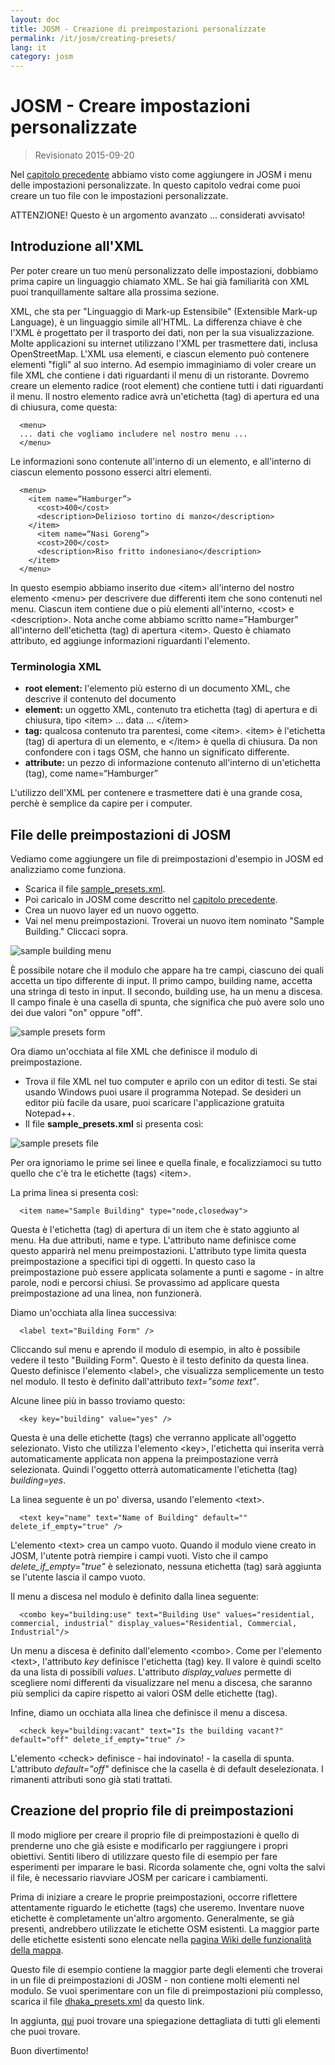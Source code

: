 ```yaml
---
layout: doc
title: JOSM - Creazione di preimpostazioni personalizzate
permalink: /it/josm/creating-presets/
lang: it
category: josm
---
```


JOSM - Creare impostazioni personalizzate
=======================

> Revisionato 2015-09-20  

Nel [capitolo precedente](/it/josm/josm-presets) abbiamo visto come aggiungere in JOSM i menu delle impostazioni personalizzate. In questo capitolo vedrai come puoi creare un tuo file con le impostazioni personalizzate.  

ATTENZIONE! Questo è un argomento avanzato ... considerati avvisato!  

Introduzione all'XML
-------------------

Per poter creare un tuo menù personalizzato delle impostazioni, dobbiamo prima capire un linguaggio chiamato XML. Se hai già familiarità con XML puoi tranquillamente saltare alla prossima sezione.  

XML, che sta per "Linguaggio di Mark-up Estensibile" (Extensible Mark-up Language), è un linguaggio simile all'HTML. La differenza chiave è che l'XML è progettato per il trasporto dei dati, non per la sua visualizzazione. Molte applicazioni su internet utilizzano l'XML per trasmettere dati, inclusa OpenStreetMap. L'XML usa elementi, e ciascun elemento può contenere elementi "figli" al suo interno. Ad esempio immaginiamo di voler creare un file XML che contiene i dati riguardanti il menu di un ristorante. Dovremo creare un elemento radice (root element) che contiene tutti i dati riguardanti il menu. Il nostro elemento radice avrà un'etichetta (tag) di apertura ed una di chiusura, come questa:

      <menu>
      ... dati che vogliamo includere nel nostro menu ...
      </menu>

Le informazioni sono contenute all'interno di un elemento, e all'interno di ciascun elemento possono esserci altri elementi.  

      <menu>
        <item name=“Hamburger”>
          <cost>400</cost>
          <description>Delizioso tortino di manzo</description>
        </item>
          <item name=“Nasi Goreng”>
          <cost>200</cost>
          <description>Riso fritto indonesiano</description>
        </item>
      </menu>

In questo esempio abbiamo inserito due &lt;item&gt; all'interno del nostro elemento &lt;menu&gt; per descrivere due differenti item che sono contenuti nel menu. Ciascun item contiene due o più elementi all'interno, &lt;cost&gt; e &lt;description&gt;. Nota anche come abbiamo scritto name=”Hamburger” all'interno dell'etichetta (tag) di apertura &lt;item&gt;. Questo è chiamato attributo, ed aggiunge informazioni riguardanti l'elemento.


### Terminologia XML

- **root element:** l'elemento più esterno di un documento XML, che descrive il contenuto del documento  
- **element:** un oggetto XML, contenuto tra etichetta (tag) di apertura e di chiusura, tipo &lt;item&gt; ... data ... &lt;/item&gt;  
- **tag:** qualcosa contenuto tra parentesi, come &lt;item&gt;. &lt;item&gt; è l'etichetta (tag) di apertura di un elemento, e &lt;/item&gt; è quella di chiusura. Da non confondere con i tags OSM, che hanno un significato differente.  
- **attribute:** un pezzo di informazione contenuto all'interno di un'etichetta (tag), come name=“Hamburger”  

L'utilizzo dell'XML per contenere e trasmettere dati è una grande cosa, perchè è semplice da capire per i computer.  


File delle preimpostazioni di JOSM
-------------------

Vediamo come aggiungere un file di preimpostazioni d'esempio in JOSM ed analizziamo come funziona.  

- Scarica il file [sample_presets.xml](/files/sample_presets.xml).  
- Poi caricalo in JOSM come descritto nel  [capitolo precedente](/it/josm/josm-presets).  
- Crea un nuovo layer ed un nuovo oggetto.  
- Vai nel menu preimpostazioni. Troverai un nuovo item nominato "Sample Building." Cliccaci sopra.  

![sample building menu][]

È possibile notare che il modulo che appare ha tre campi, ciascuno dei quali accetta un tipo differente di input. Il primo campo, building name, accetta una stringa di testo in input. Il secondo, building use, ha un menu a discesa. Il campo finale è una casella di spunta, che significa che può avere solo uno dei due valori "on" oppure "off".

![sample presets form][]

Ora diamo un'occhiata al file XML che definisce il modulo di preimpostazione.

- Trova il file XML nel tuo computer e aprilo con un editor di testi. Se stai usando Windows puoi usare il programma Notepad. Se desideri un editor più facile da usare, puoi scaricare l'applicazione gratuita Notepad++.  
- Il file **sample_presets.xml** si presenta così:  

![sample presets file][]

Per ora ignoriamo le prime sei linee e quella finale, e focalizziamoci su tutto quello che c'è tra le etichette (tags) &lt;item&gt;.

La prima linea si presenta così:

      <item name="Sample Building" type="node,closedway">

Questa è l'etichetta (tag) di apertura di un item che è stato aggiunto al menu. Ha due attributi, name e type. L'attributo name definisce come questo apparirà nel menu preimpostazioni. L'attributo type limita questa preimpostazione a specifici tipi di oggetti. In questo caso la preimpostazione può essere applicata solamente a punti e sagome - in altre parole, nodi e percorsi chiusi. Se provassimo ad applicare questa preimpostazione ad una linea, non funzionerà.  

Diamo un'occhiata alla linea successiva:  

      <label text="Building Form" />

Cliccando sul menu e aprendo il modulo di esempio, in alto è possibile vedere il testo "Building Form". Questo è il testo definito da questa linea. Questo definisce l'elemento &lt;label&gt;, che visualizza semplicemente un testo nel modulo. Il testo è definito dall'attributo *text="some text"*.  

Alcune linee più in basso troviamo questo:  

      <key key="building" value="yes" />

Questa è una delle etichette (tags) che verranno applicate all'oggetto selezionato. Visto che utilizza l'elemento &lt;key&gt;, l'etichetta qui inserita verrà automaticamente applicata non appena la preimpostazione verrà selezionata. Quindi l'oggetto otterrà automaticamente l'etichetta (tag) *building=yes*.  

La linea seguente è un po' diversa, usando l'elemento &lt;text&gt;.  

      <text key="name" text="Name of Building" default="" delete_if_empty="true" />

L'elemento &lt;text&gt; crea un campo vuoto. Quando il modulo viene creato in JOSM, l'utente potrà riempire i campi vuoti. Visto che il campo *delete_if_empty="true"* è selezionato, nessuna etichetta (tag) sarà aggiunta se l'utente lascia il campo vuoto.  

Il menu a discesa nel modulo è definito dalla linea seguente:  

      <combo key="building:use" text="Building Use" values="residential, commercial, industrial" display_values="Residential, Commercial, Industrial"/>

Un menu a discesa è definito dall'elemento &lt;combo&gt;. Come per l'elemento &lt;text&gt;, l'attributo *key* definisce l'etichetta (tag) key. Il valore è quindi scelto da una lista di possibili *values*. L'attributo *display_values* permette di scegliere nomi differenti da visualizzare nel menu a discesa, che saranno più semplici da capire rispetto ai valori OSM delle etichette (tag).  

Infine, diamo un occhiata alla linea che definisce il menu a discesa.  

      <check key="building:vacant" text="Is the building vacant?" default="off" delete_if_empty="true" />

L'elemento &lt;check&gt; definisce - hai indovinato! - la casella di spunta. L'attributo *default="off"* definisce che la casella è di default deselezionata. I rimanenti attributi sono già stati trattati.  

Creazione del proprio file di preimpostazioni
------------------------------

Il modo migliore per creare il proprio file di preimpostazioni è quello di prenderne uno che già esiste e modificarlo per raggiungere i propri obiettivi. Sentiti libero di utilizzare questo file di esempio per fare esperimenti per imparare le basi. Ricorda solamente che, ogni volta the salvi il file, è necessario riavviare JOSM per caricare i cambiamenti.  

Prima di iniziare a creare le proprie preimpostazioni, occorre riflettere attentamente riguardo le etichette (tags) che useremo. Inventare nuove etichette è completamente un'altro argomento. Generalmente, se già presenti, andrebbero utilizzate le etichette OSM esistenti. La maggior parte delle etichette esistenti sono elencate nella [pagina Wiki delle funzionalità della mappa](http://wiki.openstreetmap.org/wiki/Map_Features).  

Questo file di esempio contiene la maggior parte degli elementi che troverai in un file di preimpostazioni di JOSM - non contiene molti elementi nel modulo. Se vuoi sperimentare con un file di preimpostazioni più complesso, scarica il file [dhaka_presets.xml](/files/dhaka_presets.xml) da questo link.  

In aggiunta, [qui](http://josm.openstreetmap.de/wiki/TaggingPresets) puoi trovare una spiegazione dettagliata di tutti gli elementi che puoi trovare.  

Buon divertimento!  


[sample building menu]: /images/josm/sample-building-menu.png
[sample presets form]: /images/josm/sample-presets-form.png
[sample presets file]: /images/josm/sample-presets-file.png